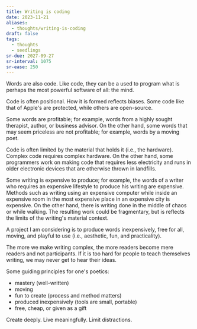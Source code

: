 ```yaml
---
title: Writing is coding
date: 2023-11-21
aliases:
  - thoughts/writing-is-coding
draft: false
tags:
  - thoughts
  - seedlings
sr-due: 2027-09-27
sr-interval: 1075
sr-ease: 250
---
```

Words are also code. Like code, they can be a used to program what is perhaps the most powerful software of all: the mind.

Code is often positional. How it is formed reflects biases. Some code like that of Apple's are protected, while others are open-source.

Some words are profitable; for example, words from a highly sought therapist, author, or business advisor. On the other hand, some words that may seem priceless are not profitable; for example, words by a moving poet.

Code is often limited by the material that holds it (i.e., the hardware). Complex code requires complex hardware. On the other hand, some programmers work on making code that requires less electricity and runs in older electronic devices that are otherwise thrown in landfills.

Some writing is expensive to produce; for example, the words of a writer who requires an expensive lifestyle to produce his writing are expensive. Methods such as writing using an expensive computer while inside an expensive room in the most expensive place in an expensive city is expensive. On the other hand, there is writing done in the middle of chaos or while walking. The resulting work could be fragmentary, but is reflects the limits of the writing's material context.

A project I am considering is to produce words inexpensively, free for all, moving, and playful to use (i.e., aesthetic, fun, and practicality).

The more we make writing complex, the more readers become mere readers and not participants. If it is too hard for people to teach themselves writing, we may never get to hear their ideas.

Some guiding principles for one's poetics:
- mastery (well-written)
- moving
- fun to create (process and method matters)
- produced inexpensively (tools are small, portable)
- free, cheap, or given as a gift

Create deeply. Live meaningfully. Limit distractions.